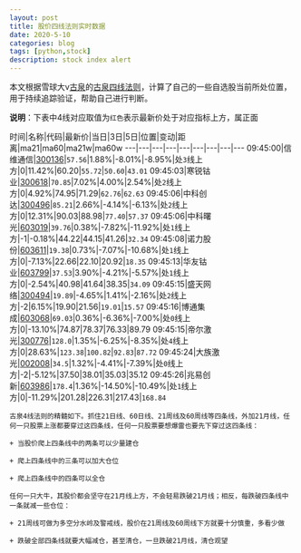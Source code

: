 ```yaml
---
layout: post
title: 股价四线法则实时数据
date: 2020-5-10
categories: blog
tags: [python,stock]
description: stock index alert
---
```



本文根据雪球大v[古泉](https://xueqiu.com/u/7148646888)的[古泉四线法则](https://xueqiu.com/7148646888/130498192)，计算了自己的一些自选股当前所处位置，用于持续追踪验证，帮助自己进行判断。

**说明**：下表中4线对应取值为`红色`表示最新价处于对应指标上方，属正面

时间|名称|代码|最新价|当日|3日|5日|位置|变动|距离|ma21|ma60|ma21w|ma60w
---|---|---|---|---|---|---|---|---
09:45:00|信维通信|[300136](https://xueqiu.com/S/SZ300136)|`57.56`|1.88%|-8.01%|-8.95%|处`3`线上方|0|11.42%|60.20|`55.72`|`50.60`|`43.01`
09:45:03|寒锐钴业|[300618](https://xueqiu.com/S/SZ300618)|`70.85`|7.02%|4.00%|2.54%|处`2`线上方|0|4.92%|74.95|71.29|`62.76`|`62.63`
09:45:06|中科创达|[300496](https://xueqiu.com/S/SZ300496)|`85.21`|2.66%|-4.14%|-6.13%|处`2`线上方|0|12.31%|90.03|88.98|`77.40`|`57.37`
09:45:06|中科曙光|[603019](https://xueqiu.com/S/SH603019)|`39.76`|0.38%|-7.82%|-11.92%|处`1`线上方|-1|-0.18%|44.22|44.15|41.26|`32.34`
09:45:08|诺力股份|[603611](https://xueqiu.com/S/SH603611)|`19.38`|0.73%|-7.07%|-10.68%|处`1`线上方|0|-7.13%|22.66|22.10|20.92|`18.35`
09:45:13|华友钴业|[603799](https://xueqiu.com/S/SH603799)|`37.53`|3.90%|-4.21%|-5.57%|处`1`线上方|0|-2.54%|40.98|41.64|38.35|`34.09`
09:45:15|盛天网络|[300494](https://xueqiu.com/S/SZ300494)|`19.89`|-4.65%|1.41%|-2.16%|处`2`线上方|-2|6.15%|19.90|21.56|`19.01`|`15.57`
09:45:16|博通集成|[603068](https://xueqiu.com/S/SH603068)|`69.03`|0.36%|-6.36%|-7.00%|处`0`线上方|0|-13.10%|74.87|78.37|76.33|89.79
09:45:15|帝尔激光|[300776](https://xueqiu.com/S/SZ300776)|`128.0`|1.35%|-6.25%|-8.35%|处`4`线上方|0|28.63%|`123.38`|`100.82`|`92.83`|`87.72`
09:45:24|大族激光|[002008](https://xueqiu.com/S/SZ002008)|`34.5`|1.32%|-4.41%|-7.39%|处`0`线上方|-2|-5.12%|37.50|38.01|35.03|35.12
09:45:26|兆易创新|[603986](https://xueqiu.com/S/SH603986)|`178.4`|1.36%|-14.50%|-10.49%|处`1`线上方|0|-11.29%|201.28|226.31|217.43|`168.84`

```
古泉4线法则的精髓如下。抓住21日线、60日线、21周线及60周线等四条线，外加21月线，任何一只股票上涨都要穿过这四条线，任何一只股票要想爆雷也要先下穿过这四条线：

+ 当股价爬上四条线中的两条可以少量建仓

+ 爬上四条线中的三条可以加大仓位

+ 爬上四条线中的四条可以全仓

任何一只大牛，其股价都会坚守在21月线上方，不会轻易跌破21月线；相反，每跌破四条线中一条就减一些仓位：

+ 21周线可做为多空分水岭及警戒线，股价在21周线及60周线下方就要十分慎重，多看少做

+ 跌破全部四条线就要大幅减仓，甚至清仓，一旦跌破21月线，清仓观望
```